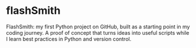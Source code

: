 # flashSmith
FlashSmith: my first Python project on GitHub, built as a starting point in my coding journey. A proof of concept that turns ideas into useful scripts while I learn best practices in Python and version control.
